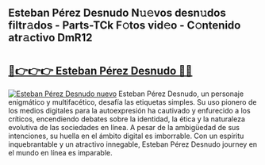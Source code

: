 ## Esteban Pérez Desnudo N𝚞𝚎vos desn𝚞dos filtr𝚊dos - Parts-TCk F𝚘tos vid𝚎o - C𝚘ntenido atr𝚊ctivo DmR12

# <h2><a href="http://mbayb5j.tromn.icu/?c=Esteban+P%c3%a9rez+Desnudo">🔗👉👉👉 Esteban Pérez Desnudo 🔗🔗</a></h2>

[![Esteban Pérez Desnudo nuevo](https://i.imgur.com/pEAQMta.gif)](http://mbayb5j.tromn.icu/?c=Esteban+P%c3%a9rez+Desnudo)
Esteban Pérez Desnudo, un personaje enigmático y multifacético, desafía las etiquetas simples. Su uso pionero de los medios digitales para la autoexpresión ha cautivado y enfurecido a los críticos, encendiendo debates sobre la identidad, la ética y la naturaleza evolutiva de las sociedades en línea. A pesar de la ambigüedad de sus intenciones, su huella en el ámbito digital es imborrable. Con un espíritu inquebrantable y un atractivo innegable, Esteban Pérez Desnudo journey en el mundo en línea es imparable.
